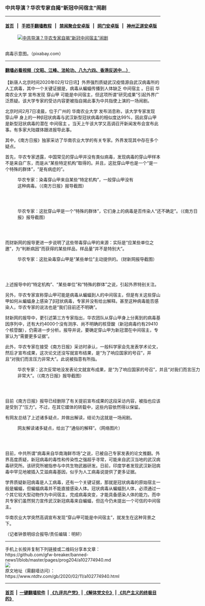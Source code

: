 ### 中共导演？华农专家自揭“新冠中间宿主”闹剧
------------------------

#### [首页](https://github.com/gfw-breaker/banned-news1/blob/master/README.md) &nbsp;&nbsp;|&nbsp;&nbsp; [手把手翻墙教程](https://github.com/gfw-breaker/guides/wiki) &nbsp;&nbsp;|&nbsp;&nbsp; [禁闻聚合安卓版](https://github.com/gfw-breaker/bn-android) &nbsp;&nbsp;|&nbsp;&nbsp; [网门安卓版](https://github.com/oGate2/oGate) &nbsp;&nbsp;|&nbsp;&nbsp; [神州正道安卓版](https://github.com/SzzdOgate/update) 



<div><div class="featured_image">
 <a href="https://i.ntdtv.com/assets/uploads/2020/02/virus-4030721_1920.jpg" target="_blank">
  <figure>
   <img alt="中共导演？华农专家自揭“新冠中间宿主”闹剧" src="https://i.ntdtv.com/assets/uploads/2020/02/virus-4030721_1920-800x450.jpg"/>
  </figure><br/>
 </a>
 <span class="caption">
  病毒示意图。（pixabay.com）
 </span>
</div>
</div><hr/>

#### [翻墙必看视频（文昭、江峰、法轮功、八九六四、香港反送中...）](https://github.com/gfw-breaker/banned-news1/blob/master/pages/link3.md)

<div><div class="post_content" itemprop="articleBody">
 <p>
  【新唐人北京时间2020年02月12日讯】外界强烈质疑武汉疫情源自武汉病毒所的人工病毒，其中一个关键证据是，病毒从蝙蝠传播到人体缺乏
  <ok href="https://www.ntdtv.com/gb/中间宿主.htm">
   中间宿主
  </ok>
  。日前
  <ok href="https://www.ntdtv.com/gb/华南农业大学.htm">
   华南农业大学
  </ok>
  宣布发现
  <ok href="https://www.ntdtv.com/gb/穿山甲.htm">
   穿山甲
  </ok>
  可能是中间宿主，但这项所谓“研究成果”引起外界广泛质疑。该大学专家的受访内容更被指自揭此事为中共指使上演的一场闹剧。
 </p>
 <p>
  北京时间2月7日凌晨，位于广州的
  <ok href="https://www.ntdtv.com/gb/华南农业大学.htm">
   华南农业大学
  </ok>
  发布消息称，该大学专家发现
  <ok href="https://www.ntdtv.com/gb/穿山甲.htm">
   穿山甲
  </ok>
  身上的一种β冠状病毒与武汉新型冠状病毒的相似度达99%，因此穿山甲是新型冠状病毒的潜在
  <ok href="https://www.ntdtv.com/gb/中间宿主.htm">
   中间宿主
  </ok>
  。当天上午该大学又高调召开新闻发布会宣布此事。有多家大陆媒体跟进报导此事。
 </p>
 <p>
  其中，《南方日报》独家采访了华南农业大学的有关专家。外界发现其中存在多个疑点。
 </p>
 <p>
  首先，华农专家透露，中国常见的穿山甲并没有类似病毒，发现病毒的穿山甲样本不是来自广东，而是从“某些特定机构”取得的。并且，这批穿山甲也是一个“是一个特殊的群体”，“是有病症的”。
 </p>
 <figure class="wp-caption aligncenter" id="attachment_102774943" style="width: 389px">
  <img alt="" class="wp-image-102774943" src="https://i.ntdtv.com/assets/uploads/2020/02/006ClqMKly1gbqky4w5hfj30u00xh7cs-600x669.jpg">
   <br/><figcaption class="wp-caption-text">
    华农专家：染毒穿山甲来自某些“特定机构”，一般穿山甲没有这种病毒。（《南方日报》报导截图）
   </figcaption><br/>
  </img>
 </figure><br/>
 <figure class="wp-caption aligncenter" id="attachment_102774946" style="width: 600px">
  <img alt="" class="size-medium wp-image-102774946" src="https://i.ntdtv.com/assets/uploads/2020/02/Untitled-3-copy-1-600x158.jpg">
   <br/><figcaption class="wp-caption-text">
    华农专家：这批穿山甲是一个“特殊的群体”，它们身上的病毒是否传染人“还不确定”。（《南方日报》报导截图）
   </figcaption><br/>
  </img>
 </figure><br/>
 <p>
  而财新网的报导更进一步说明了这些带毒穿山甲的来源：实际是“应某些单位之邀”，为“判断病因”而获得的某些样品，样品量“并不是特别大”。
 </p>
 <figure class="wp-caption aligncenter" id="attachment_102774947" style="width: 600px">
  <img alt="" class="size-medium wp-image-102774947" src="https://i.ntdtv.com/assets/uploads/2020/02/Untitled-2-copy-2-600x334.jpg"/>
  <br/><figcaption class="wp-caption-text">
   华农专家：这批染毒穿山甲是“某些单位”主动提供的。（财新网报导截图）
  </figcaption><br/>
 </figure><br/>
 <p>
  上述报导中的“特定机构”、“某些单位”和“特殊的群体”之说，引起外界特别关注。
 </p>
 <p>
  另外，华农专家宣称穿山甲可能是病毒从蝙蝠到人的中间宿主，但是有关这些穿山甲如何从蝙蝠身上感染了β冠状病毒，专家并没有给出解释。甚至这种病毒能否感染人，华农专家的说法也是“我们目前还不明确”。
 </p>
 <p>
  财新网的报导中，更引述第三方专家指出，华农团队从穿山甲身上分离到的病毒基因序列中，还有大约4000个没有测序、尚不明确的核苷酸（新冠病毒约有29410个核苷酸），仍需进一步分析。报导并说，要确定穿山甲为新冠潜在中间宿主，专家认为“需要更多证据”。
 </p>
 <p>
  此外，华农专家在接受《南方日报》采访时承认，一般科学家会先发表学术论文，然后才宣布成果，这次论文还没写就宣布结果，是“为了响应国家的号召”，并且“对我们而言压力非常大”。此说被指意有所指。
 </p>
 <figure class="wp-caption aligncenter" id="attachment_102774949" style="width: 600px">
  <img alt="" class="size-medium wp-image-102774949" src="https://i.ntdtv.com/assets/uploads/2020/02/Untitled-4-copy-600x520.jpg"/>
  <br/><figcaption class="wp-caption-text">
   华农专家：这次反常地没发表论文就宣布成果，是“为了响应国家的号召”，并且“对我们而言压力非常大”。（《南方日报》报导截图）
  </figcaption><br/>
 </figure><br/>
 <p>
  目前《南方日报》报导已经删除了有关提前宣布成果的这段采访内容，被指也应该是受到了“压力”。不过，在其它媒体的转载中，这些内容依然得以保留。
 </p>
 <p>
  有网友总结了上述诸多疑点，并做出解读，结论为这就是一场闹剧。
 </p>
 <figure class="wp-caption aligncenter" id="attachment_102774950" style="width: 498px">
  <img alt="" class="wp-image-102774950" src="https://i.ntdtv.com/assets/uploads/2020/02/006ClqMKly1gbqkxy1pbkj30u01ufttt-600x1328.jpg"/>
  <br/><figcaption class="wp-caption-text">
   网友解读诸多疑点，给出了“通俗的解释”。（网络图片）
  </figcaption><br/>
 </figure><br/>
 <p>
  目前，中共所谓“病毒来自华南海鲜市场”之说，已被自己专家发表的论文推翻。外界高度质疑，新冠病毒的毒性和传染性之强超乎寻常，可能来自武汉当地的武汉病毒研究所。该研究所被指参与中共生物武器研发。日前，印度学者发现武汉新冠病毒中罕见地被插入艾滋病毒基因，似乎为人工病毒说提供了更多证据。
 </p>
 <p>
  学界质疑新冠病毒是人工病毒，还有一个关键证据，那就是冠状病毒的原始宿主一般是蝙蝠，但蝙蝠病毒并不能直接感染人体。冠状病毒从蝙蝠到人体，必须通过一个其它较大型动物作为中间宿主，完成病毒突变，才能具备感染人体的能力。而中共专家们虽然努力宣传武汉新冠病毒来自蝙蝠，但迄今仍未提出一个可信的中间宿主。
 </p>
 <p>
  华南农业大学突然高调宣布发现“穿山甲可能是中间宿主”，就发生在这种背景之下。
 </p>
 <p>
  （记者钟景明综合报导/责任编辑：明轩）
 </p>
 <div class="single_ad">
 </div>
</div>
</div>
<hr/>
手机上长按并复制下列链接或二维码分享本文章：<br/>
https://github.com/gfw-breaker/banned-news1/blob/master/pages/prog204/a102774940.md <br/>
<a href='https://github.com/gfw-breaker/banned-news1/blob/master/pages/prog204/a102774940.md'><img src='https://github.com/gfw-breaker/banned-news1/blob/master/pages/prog204/a102774940.md.png'/></a> <br/>
原文地址（需翻墙访问）：https://www.ntdtv.com/gb/2020/02/11/a102774940.html


------------------------
#### [首页](https://github.com/gfw-breaker/banned-news1/blob/master/README.md) &nbsp;|&nbsp; [一键翻墙软件](https://github.com/gfw-breaker/nogfw/blob/master/README.md) &nbsp;| [《九评共产党》](https://github.com/gfw-breaker/9ping.md/blob/master/README.md#九评之一评共产党是什么) | [《解体党文化》](https://github.com/gfw-breaker/jtdwh.md/blob/master/README.md) | [《共产主义的终极目的》](https://github.com/gfw-breaker/gczydzjmd.md/blob/master/README.md)


<img src='http://gfw-breaker.win/banned-news/pages/prog204/a102774940.md' width='0px' height='0px'/>